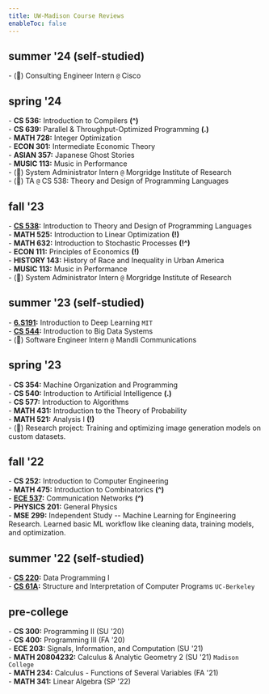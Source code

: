 ```yaml
---
title: UW-Madison Course Reviews
enableToc: false
---
```


<!-- ## overview
**CS:**  
\- 252: Intro to Computer Engineering  
\- 300: Programming II  
\- 354: Machine Organization \& Programming  
\- 400: Programming III  
\- 536: Compilers  
\- 537: Operating Systems  
\- 538: Programming Languages  
\- 540: Artificial Intelligence  
\- 542: Software Security  
\- 577: Algorithms  
\- 639: Parallel \& Throughput-Optimized Programming  
\- 704: Principles of Programming Languages  
\- 740: Computer Networks  

**MATH:**  
\- 234: Multivariable Calculus  
\- 341: Linear Algebra  
\- 431: Probability Theory  
\- 475: Combinatorics  
\- 521: Analysis I  
\- 525: Linear Optimization  
\- 632: Stochastic Processes  
\- 728: Integer Optimization

--- -->

## summer '24 (self-studied)
\- (💼) Consulting Engineer Intern `@` Cisco
<!-- \- **15-150:** Principles of Functional Programming `CMU`  
\- **15-414:** Bug Catching: Automated Program Verification `CMU`   -->

## spring '24
\- **CS 536:** Introduction to Compilers **(^)**  
\- **CS 639:** Parallel & Throughput-Optimized Programming **(.)**  
\- **MATH 728:** Integer Optimization  
\- **ECON 301:** Intermediate Economic Theory  
\- **ASIAN 357:** Japanese Ghost Stories  
\- **MUSIC 113:** Music in Performance    
\- (💼) System Administrator Intern `@` Morgridge Institute of Research   
\- (💼) TA `@` CS 538: Theory and Design of Programming Languages

## fall '23
\- **[CS 538](/cs538):** Introduction to Theory and Design of Programming Languages  
\- **MATH 525:** Introduction to Linear Optimization **(!)**  
\- **MATH 632:** Introduction to Stochastic Processes **(!^)**  
\- **ECON 111:** Principles of Economics **(!)**  
\- **HISTORY 143:** History of Race and Inequality in Urban America  
\- **MUSIC 113:** Music in Performance  
\- (💼) System Administrator Intern `@` Morgridge Institute of Research   

## summer '23 (self-studied)
\- **[6.S191](/notes/6-s191):** Introduction to Deep Learning `MIT`  
\- **[CS 544](/notes/cs544):** Introduction to Big Data Systems  
\- (💼) Software Engineer Intern `@` Mandli Communications  

## spring '23
\- **CS 354:** Machine Organization and Programming  
\- **CS 540:** Introduction to Artificial Intelligence **(.)**  
\- **CS 577:** Introduction to Algorithms  
\- **MATH 431:** Introduction to the Theory of Probability  
\- **MATH 521:** Analysis I **(!)**  
\- (🔬) Research project: Training and optimizing image generation models on custom datasets. 

## fall '22
\- **CS 252:** Introduction to Computer Engineering  
\- **MATH 475:** Introduction to Combinatorics **(^)**  
\- **[ECE 537](/ece537):** Communication Networks **(^)**  
\- **PHYSICS 201:** General Physics  
\- **MSE 299:** Independent Study -- Machine Learning for Engineering Research. Learned basic ML workflow like cleaning data, training models, and optimization.

## summer '22 (self-studied)
\- **[CS 220](/notes/cs220):** Data Programming I  
\- **[CS 61A](/notes/cs61a):** Structure and Interpretation of Computer Programs `UC-Berkeley`  

## pre-college
\- **CS 300:** Programming II (SU '20)  
\- **CS 400:** Programming III (FA '20)  
\- **ECE 203:** Signals, Information, and Computation (SU '21)  
\- **MATH 20804232:** Calculus & Analytic Geometry 2 (SU '21) `Madison College`  
\- **MATH 234:** Calculus - Functions of Several Variables (FA '21)  
\- **MATH 341:** Linear Algebra (SP '22)
